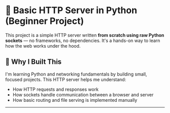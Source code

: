 # 🧠 Basic HTTP Server in Python (Beginner Project)

This project is a simple HTTP server written **from scratch using raw Python sockets** — no frameworks, no dependencies. It's a hands-on way to learn how the web works under the hood.

## 🚀 Why I Built This

I'm learning Python and networking fundamentals by building small, focused projects. This HTTP server helps me understand:

- How HTTP requests and responses work
- How sockets handle communication between a browser and server
- How basic routing and file serving is implemented manually

---

